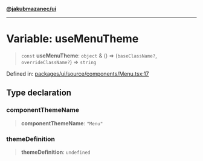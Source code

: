 [**@jakubmazanec/ui**](../README.md)

---

# Variable: useMenuTheme

> `const` **useMenuTheme**: `object` & () => (`baseClassName?`, `overrideClassName?`) => `string`

Defined in:
[packages/ui/source/components/Menu.tsx:17](https://github.com/jakubmazanec/tools/blob/026d472564678641afd0039e9c07d936f221ca46/packages/ui/source/components/Menu.tsx#L17)

## Type declaration

### componentThemeName

> **componentThemeName**: `"Menu"`

### themeDefinition

> **themeDefinition**: `undefined`
